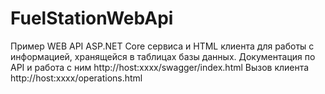 # FuelStationWebApi
Пример WEB API ASP.NET Core сервиса и HTML клиента для работы с информацией, хранящейся в таблицах базы данных.
Документация по API и работа с ним http://host:xxxx/swagger/index.html
Вызов клиента http://host:xxxx/operations.html
